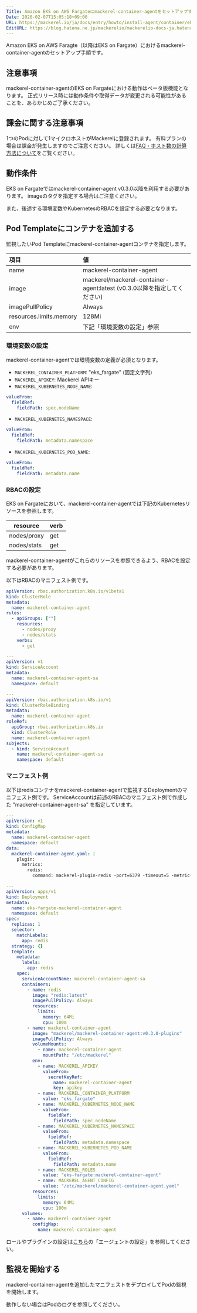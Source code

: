 ```yaml
---
Title: Amazon EKS on AWS Fargateにmackerel-container-agentをセットアップする（ベータ版機能）
Date: 2020-02-07T15:05:18+09:00
URL: https://mackerel.io/ja/docs/entry/howto/install-agent/container/eks-on-fargate
EditURL: https://blog.hatena.ne.jp/mackerelio/mackerelio-docs-ja.hatenablog.mackerel.io/atom/entry/26006613508163317
---
```


Amazon EKS on AWS Faragte（以降はEKS on Fargate）におけるmackerel-container-agentのセットアップ手順です。

## 注意事項

mackerel-container-agentのEKS on Fargateにおける動作はベータ版機能となります。
正式リリース時には動作条件や取得データが変更される可能性があることを、あらかじめご了承ください。

## 課金に関する注意事項

1つのPodに対して1マイクロホストがMackerelに登録されます。
有料プランの場合は課金が発生しますのでご注意ください。
詳しくは[FAQ・ホスト数の計算方法について](https://support.mackerel.io/hc/ja/articles/360039702912-%E3%83%9B%E3%82%B9%E3%83%88%E6%95%B0%E3%81%AE%E8%A8%88%E7%AE%97%E6%96%B9%E6%B3%95%E3%81%AB%E3%81%A4%E3%81%84%E3%81%A6)をご覧ください。

## 動作条件

EKS on Fargateではmackerel-container-agent v0.3.0以降を利用する必要があります。
imageのタグを指定する場合はご注意ください。

また、後述する環境変数やKubernetesのRBACを設定する必要となります。

## Pod Templateにコンテナを追加する

監視したいPod Templateにmackerel-container-agentコンテナを指定します。

| 項目                    | 値                                                                      |
| :---------------------- | :---------------------------------------------------------------------- |
| name                    | mackerel-container-agent                                                |
| image                   | mackerel/mackerel-container-agent:latest (v0.3.0以降を指定してください) |
| imagePullPolicy         | Always                                                                  |
| resources.limits.memory | 128Mi                                                                   |
| env                     | 下記「環境変数の設定」参照                                              |

### 環境変数の設定

mackerel-container-agentでは環境変数の定義が必須となります。

- `MACKEREL_CONTAINER_PLATFORM`: "eks_fargate" (固定文字列)
- `MACKEREL_APIKEY`: Mackerel APIキー
- `MACKEREL_KUBERNETES_NODE_NAME`:

```yaml
valueFrom:
  fieldRef:
    fieldPath: spec.nodeName
```

- `MACKEREL_KUBERNETES_NAMESPACE`:

```yaml
valueFrom:
  fieldRef:
    fieldPath: metadata.namespace
```

- `MACKEREL_KUBERNETES_POD_NAME`:

```yaml
valueFrom:
  fieldRef:
    fieldPath: metadata.name
```

### RBACの設定

EKS on Fargateにおいて、mackerel-container-agentでは下記のKubernetesリソースを参照します。

| resource    | verb |
| ----------- | ---- |
| nodes/proxy | get  |
| nodes/stats | get  |

mackerel-container-agentがこれらのリソースを参照できるよう、RBACを設定する必要があります。

以下はRBACのマニフェスト例です。

```yaml
apiVersion: rbac.authorization.k8s.io/v1beta1
kind: ClusterRole
metadata:
  name: mackerel-container-agent
rules:
  - apiGroups: [""]
    resources:
      - nodes/proxy
      - nodes/stats
    verbs:
      - get

---
apiVersion: v1
kind: ServiceAccount
metadata:
  name: mackerel-container-agent-sa
  namespace: default

---
apiVersion: rbac.authorization.k8s.io/v1
kind: ClusterRoleBinding
metadata:
  name: mackerel-container-agent
roleRef:
  apiGroup: rbac.authorization.k8s.io
  kind: ClusterRole
  name: mackerel-container-agent
subjects:
  - kind: ServiceAccount
    name: mackerel-container-agent-sa
    namespace: default
```

### マニフェスト例

以下はredisコンテナをmackerel-container-agentで監視するDeploymentのマニフェスト例です。
ServiceAccountは前述のRBACのマニフェスト例で作成した "mackerel-container-agent-sa" を指定しています。

```yaml
---
apiVersion: v1
kind: ConfigMap
metadata:
  name: mackerel-container-agent
  namespace: default
data:
  mackerel-container-agent.yaml: |
    plugin:
      metrics:
        redis:
          command: mackerel-plugin-redis -port=6379 -timeout=5 -metric-key-prefix=redis6379

---
apiVersion: apps/v1
kind: Deployment
metadata:
  name: eks-fargate-mackerel-container-agent
  namespace: default
spec:
  replicas: 1
  selector:
    matchLabels:
      app: redis
  strategy: {}
  template:
    metadata:
      labels:
        app: redis
    spec:
      serviceAccountName: mackerel-container-agent-sa
      containers:
        - name: redis
          image: "redis:latest"
          imagePullPolicy: Always
          resources:
            limits:
              memory: 64Mi
              cpu: 100m
        - name: mackerel-container-agent
          image: "mackerel/mackerel-container-agent:v0.3.0-plugins"
          imagePullPolicy: Always
          volumeMounts:
            - name: mackerel-container-agent
              mountPath: "/etc/mackerel"
          env:
            - name: MACKEREL_APIKEY
              valueFrom:
                secretKeyRef:
                  name: mackerel-container-agent
                  key: apikey
            - name: MACKEREL_CONTAINER_PLATFORM
              value: "eks_fargate"
            - name: MACKEREL_KUBERNETES_NODE_NAME
              valueFrom:
                fieldRef:
                  fieldPath: spec.nodeName
            - name: MACKEREL_KUBERNETES_NAMESPACE
              valueFrom:
                fieldRef:
                  fieldPath: metadata.namespace
            - name: MACKEREL_KUBERNETES_POD_NAME
              valueFrom:
                fieldRef:
                  fieldPath: metadata.name
            - name: MACKEREL_ROLES
              value: "eks-fargate:mackerel-container-agent"
            - name: MACKEREL_AGENT_CONFIG
              value: "/etc/mackerel/mackerel-container-agent.yaml"
          resources:
            limits:
              memory: 64Mi
              cpu: 100m
      volumes:
        - name: mackerel-container-agent
          configMap:
            name: mackerel-container-agent
```

ロールやプラグインの設定は[こちら](https://mackerel.io/ja/docs/entry/howto/container-agent)の「エージェントの設定」を参照してください。

## 監視を開始する

mackerel-container-agentを追加したマニフェストをデプロイしてPodの監視を開始します。

動作しない場合はPodのログを参照してください。
